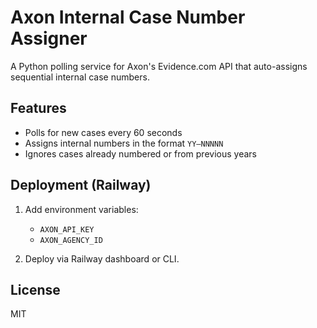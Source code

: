 # Axon Internal Case Number Assigner

A Python polling service for Axon's Evidence.com API that auto-assigns sequential internal case numbers.

## Features

- Polls for new cases every 60 seconds
- Assigns internal numbers in the format `YY–NNNNN`
- Ignores cases already numbered or from previous years

## Deployment (Railway)

1. Add environment variables:
   - `AXON_API_KEY`
   - `AXON_AGENCY_ID`

2. Deploy via Railway dashboard or CLI.

## License

MIT